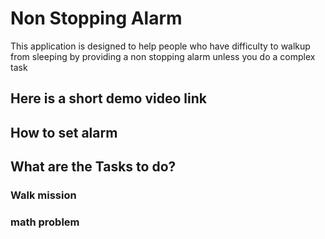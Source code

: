 #  Non Stopping Alarm
This application is designed to help people who have difficulty to walkup from sleeping by providing a non stopping alarm unless you do a complex task

## Here is a short demo video link


## How to set alarm


## What are the Tasks to do?

### Walk mission

### math problem

